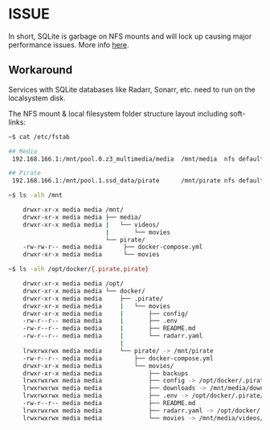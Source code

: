 # ISSUE
In short, SQLite is garbage on NFS mounts and will lock up causing major performance issues. More info [here][L1].


## Workaround
Services with SQLite databases like Radarr, Sonarr, etc. need to run on the localsystem disk. 

The NFS mount & local filesystem folder structure layout including soft-links:

```bash
~$ cat /etc/fstab

## Media 
 192.168.166.1:/mnt/pool.0.z3_multimedia/media  /mnt/media	nfs defaults 0	0

## Pirate
 192.168.166.1:/mnt/pool.1.ssd_data/pirate      /mnt/pirate	nfs defaults 0	0

~$ ls -alh /mnt

    drwxr-xr-x media media /mnt/
    drwxr-xr-x media media ├── media/
    drwxr-xr-x media media |   └── videos/
                           |       └── movies
                           └── pirate/
    -rw-rw-r-- media media      ├── docker-compose.yml
    drwxr-xr-x media media      └── movies

~$ ls -alh /opt/docker/{.pirate,pirate}

    drwxr-xr-x media media /opt/
    drwxr-xr-x media media └── docker/
    drwxr-xr-x media media     ├── .pirate/
    drwxr-xr-x media media     |   └── movies
    drwxr-xr-x media media     |       ├── config/
    -rw-r--r-- media media     |       ├── .env
    -rw-r--r-- media media     |       ├── README.md
    -rw-r--r-- media media     |       └── radarr.yaml
                               |
    lrwxrwxrwx media media     └── pirate/ -> /mnt/pirate
    -rw-r--r-- media media         ├── docker-compose.yml
    drwxr-xr-x media media         └── movies/
    drwxr-xr-x media media             ├── backups
    lrwxrwxrwx media media             ├── config -> /opt/docker/.pirate/movies/config
    lrwxrwxrwx media media             ├── downloads -> /mnt/media/downloads
    lrwxrwxrwx media media             ├── .env -> /opt/docker/.pirate/movies/.env
    -rw-r--r-- media media             ├── README.md
    lrwxrwxrwx media media             ├── radarr.yaml -> /opt/docker/.pirate/radarr.yaml
    lrwxrwxrwx media media             └── movies -> /mnt/media/videos/movies
```

[L1]: https://www.sqlite.org/faq.html#q5